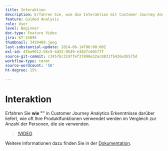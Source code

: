 ```yaml
---
title: Interaktion
description: Erfahren Sie, wie die Interaktion mit Customer Journey Analytics Erkenntnisse darüber liefert, wie oft Ihre Produktfunktionen verwendet werden im Vergleich zur Anzahl der Personen, die sie verwenden.
feature: Guided Analysis
role: User
level: Beginner
doc-type: Feature Video
jira: KT-15095
thumbnail: 3429489.jpeg
last-substantial-update: 2024-06-14T00:00:00Z
exl-id: 4fbe9012-58c9-4d32-9549-e382fc601f7f
source-git-commit: c3457bc3197fef37890e32ac8831fb426e3b575d
workflow-type: tm+mt
source-wordcount: '58'
ht-degree: 15%

---
```


# Interaktion

Erfahren Sie **wie &quot;**&quot; in Customer Journey Analytics Erkenntnisse darüber liefert, wie oft Ihre Produktfunktionen verwendet werden im Vergleich zur Anzahl der Personen, die sie verwenden.

>[!VIDEO](https://video.tv.adobe.com/v/3447476?captions=ger)

Weitere Informationen dazu finden Sie in der [Dokumentation](https://experienceleague.adobe.com/de/docs/analytics-platform/using/guided-analysis/feature-matrix/engagement).
